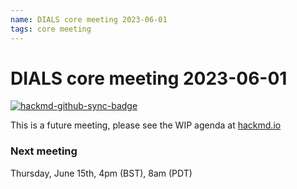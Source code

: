 ```yaml
---
name: DIALS core meeting 2023-06-01
tags: core meeting
---
```


# DIALS core meeting 2023-06-01

[![hackmd-github-sync-badge](https://hackmd.io/kL92grrbTcenmKiTmmpW8w/badge)](https://hackmd.io/kL92grrbTcenmKiTmmpW8w)

This is a future meeting, please see the WIP agenda at [hackmd.io](https://hackmd.io/kL92grrbTcenmKiTmmpW8w)


### Next meeting

Thursday, June 15th, 4pm (BST), 8am (PDT)
